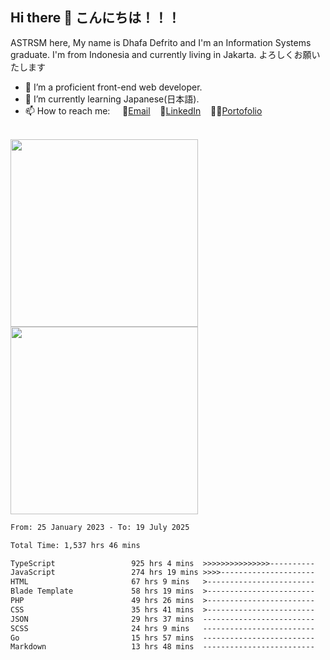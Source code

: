 ## Hi there 👋 こんにちは！！！
ASTRSM here, My name is Dhafa Defrito and I'm an Information Systems graduate. I'm from Indonesia and currently living in Jakarta. よろしくお願いたします

- 🔭 I’m a proficient front-end web developer.
- 🌱 I’m currently learning Japanese(日本語).
- 📫 How to reach me: &nbsp;&nbsp;&nbsp;&nbsp;📧[Email](ddefrito@gmail.com)&nbsp;&nbsp;&nbsp;&nbsp;💼[LinkedIn](https://www.linkedin.com/in/dhafad)&nbsp;&nbsp;&nbsp;&nbsp;👨‍🎨[Portofolio](https://ddefrito.vercel.app/)

<br>

<div align="left">
  <img src="https://media1.tenor.com/m/F96DSPtSiSgAAAAd/isekaijoucho-kamitsubaki.gif" height="300" />
	<a href="https://last.fm/user/nerumaeni"><img src="https://lastfm-recently-played.vercel.app/api?user=nerumaeni&count=5" height="300" /></a>
</div=

<!--START_SECTION:waka-->

```txt
From: 25 January 2023 - To: 19 July 2025

Total Time: 1,537 hrs 46 mins

TypeScript                 925 hrs 4 mins  >>>>>>>>>>>>>>>----------   60.16 %
JavaScript                 274 hrs 19 mins >>>>---------------------   17.84 %
HTML                       67 hrs 9 mins   >------------------------   04.37 %
Blade Template             58 hrs 19 mins  >------------------------   03.79 %
PHP                        49 hrs 26 mins  >------------------------   03.21 %
CSS                        35 hrs 41 mins  >------------------------   02.32 %
JSON                       29 hrs 37 mins  -------------------------   01.93 %
SCSS                       24 hrs 9 mins   -------------------------   01.57 %
Go                         15 hrs 57 mins  -------------------------   01.04 %
Markdown                   13 hrs 48 mins  -------------------------   00.90 %
```

<!--END_SECTION:waka-->

